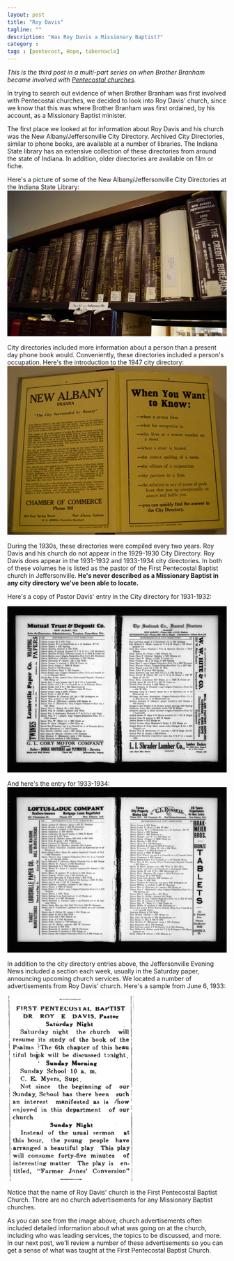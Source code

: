 ```yaml
---
layout: post
title: "Roy Davis"
tagline: ""
description: "Was Roy Davis a Missionary Baptist?"
category : 
tags : [pentecost, Hope, tabernacle]
---
```

_This is the third post in a multi-part series on when Brother Branham became involved with <a href="/tags.html#pentecost-ref">Pentecostal churches</a>._

In trying to search out evidence of when Brother Branham was first involved with Pentecostal churches, we decided to look into Roy Davis' church, since we know that this was where Brother Branham was first ordained, by his account, as a Missionary Baptist minister.  

The first place we looked at for information about Roy Davis and his church was the New Albany/Jeffersonville City Directory.  Archived City Directories, similar to phone books, are available at a number of libraries.  The Indiana State library has an extensive collection of these directories from around the state of Indiana.  In addition, older directories are available on film or fiche.  

Here's a picture of some of the New Albany/Jeffersonville City Directories at the Indiana State Library:
<img src="/assets/CityDirectory/CityDirectoryShelf.jpg" alt="City Directories at the Indiana State Library" class="img img-polaroid" />

City directories included more information about a person than a present day phone book would.  Conveniently, these directories included a person's occupation.  Here's the introduction to the 1947 city directory:
<img src="/assets/CityDirectory/CityDirectoryInside.jpg" alt="Sample City Directory" class="img img-polaroid" />

During the 1930s, these directories were compiled every two years.  Roy Davis and his church do not appear in the 1929-1930 City Directory.  Roy Davis does appear in the 1931-1932 and 1933-1934 city directories.  In both of these volumes he is listed as the pastor of the First Pentecostal Baptist church in Jeffersonville.  **He's never described as a Missionary Baptist in any city directory we've been able to locate.**

Here's a copy of Pastor Davis' entry in the City directory for 1931-1932:

 <img src="/assets/RoyDavis/USCityDirectories1931_Jeffersonville.jpg" alt="Roy Davis' 1931/1932 City Directory entry" class="img img-polaroid" />
 
 And here's the entry for 1933-1934:
 <img src="/assets/RoyDavis/davis1933_Jeffersonville.jpg" alt="Roy Davis' 1933/1934 City Directory entry" class="img img-polaroid" />

In addition to the city directory entries above,  the Jeffersonville Evening News included a section each week, usually in the Saturday paper, announcing upcoming church services.  We located a number of advertisements from Roy Davis' church.  Here's a sample from June 6, 1933:

<img src="/assets/ChurchAds/19330603Davis.jpg" alt="Church Advertisement" class="img img-polaroid clearfix" />

Notice that the name of Roy Davis' church is the First Pentecostal Baptist Church.  There are no church advertisements for any Missionary Baptist churches.  

As you can see from the image above, church advertisements often included detailed information about what was going on at the church, including who was leading services, the topics to be discussed, and more.  In our next post, we'll review a number of these advertisements so you can get a sense of what was taught at the First Pentecostal Baptist Church.
